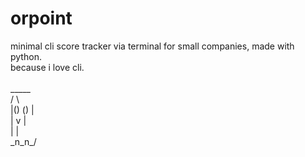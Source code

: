 # orpoint
minimal cli score tracker via terminal for small companies, made with python.
<br>
because i love cli.
<br> <br>
  _____ <br>
/      \ <br>
|() () | <br>
|  v   | <br>
|      | <br>
 \_n_n_/ <br>